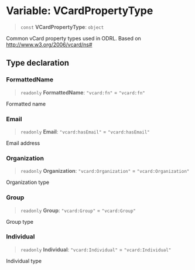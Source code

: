 # Variable: VCardPropertyType

> `const` **VCardPropertyType**: `object`

Common vCard property types used in ODRL.
Based on http://www.w3.org/2006/vcard/ns#

## Type declaration

### FormattedName

> `readonly` **FormattedName**: `"vcard:fn"` = `"vcard:fn"`

Formatted name

### Email

> `readonly` **Email**: `"vcard:hasEmail"` = `"vcard:hasEmail"`

Email address

### Organization

> `readonly` **Organization**: `"vcard:Organization"` = `"vcard:Organization"`

Organization type

### Group

> `readonly` **Group**: `"vcard:Group"` = `"vcard:Group"`

Group type

### Individual

> `readonly` **Individual**: `"vcard:Individual"` = `"vcard:Individual"`

Individual type
